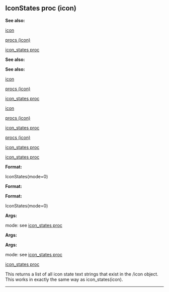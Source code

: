 

 IconStates proc (icon)
------------------------




**See also:** 


[icon](#/icon) 

[procs (icon)](#/icon/proc) 

[icon\_states proc](#/proc/icon_states) 





**See also:** 

**See also:**

[icon](#/icon) 

[procs (icon)](#/icon/proc) 

[icon\_states proc](#/proc/icon_states) 



[icon](#/icon)

[procs (icon)](#/icon/proc) 

[icon\_states proc](#/proc/icon_states) 


[procs (icon)](#/icon/proc)

[icon\_states proc](#/proc/icon_states) 

[icon\_states proc](#/proc/icon_states)


**Format:** 


 IconStates(mode=0)
 


**Format:** 

**Format:**

 IconStates(mode=0)



**Args:** 


 mode: see
 [icon\_states proc](#/proc/icon_states) 



**Args:** 

**Args:**

 mode: see
 [icon\_states proc](#/proc/icon_states) 

[icon\_states proc](#/proc/icon_states)

 This returns a list of all icon state text strings that exist in the /icon
object. This works in exactly the same way as icon\_states(icon).





---


